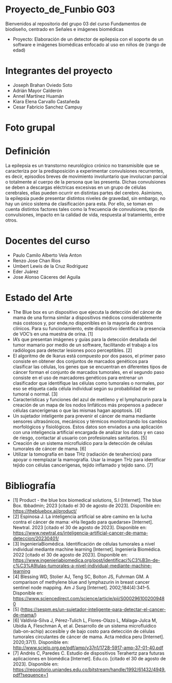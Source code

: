 # Proyecto_de_Funbio G03
Bienvenidos al repositorio del grupo 03 del curso Fundamentos de biodiseño, centrado en Señales e imágenes biomédicas
+ Proyecto: Elaboración de un detector de epilepsia con el soporte de un software e imágenes biomédicas enfocado al uso en niños de (rango de edad)

# Integrantes del proyecto
+ Joseph Brahan Oviedo Soto
+ Adrián Mayor Calderón
+ Annel Martínez Huamán
+ Kiara Elena Carvallo Castañeda
+ Cesar Fabricio Sanchez Campuy
  
# Foto grupal

# Definición
La epilepsia es un transtorno neurológico crónico no transmisible que se caracteriza por la predisposición a experimentar convulsiones recurrentes, es decir, episodios breves de movimiento involuntario que involucran parcial o totalmente al cuerpo de la persona que las presenta. Dichas convulsiones se deben a descargas eléctricas excesivas en un grupo de células cerebrales, ellas pueden ocurrir en distintas partes del cerebro. Asimismo, la epilepsia puede presentar distintos niveles de gravedad, sin embargo, no hay un único sistema de clasificación para esta. Por ello, se toman en cuenta distintos factores tales como la frecuencia de convulsiones, tipo de convulsiones, impacto en la calidad de vida, respuesta al tratamiento, entre otros.

# Docentes del curso
- Paulo Camilo Alberto Vela Anton
- Renzo Jose Chan Rios
- Umbert Lewis de la Cruz Rodriguez
- Eder Juárez
- Jose Alonso Cáceres del Aguila

# Estado del Arte
+ The Blue box es un dispositivo que ejecuta la detección del cáncer de mama de una forma similar a dispositivos médicos considerablemente más costosos y, por ende,no disponibles en la mayoría de centros clínicos. Para su funcionamiento, este dispositivo identifica la presencia de VOC’s en una muestra de orina. [1]
+ IA’s que presentan imágenes y guías para la detección detallada del tumor mamario por medio de un software, facilitando el trabajo a los radiólogos para detectar lesiones poco perceptibles. [2]
+ El algoritmo de de Ikarus está compuesto por dos pasos, el primer paso consiste en obtener dos conjuntos de marcados genéticos para clasificar las células, los genes que se encuentran en diferentes tipos de cáncer forman el conjunto de marcados tumorales, en el segundo paso consiste en el uso de marcadores genéticos para entrenar un clasificador que identifique las células como tumorales o normales, por eso se etiqueta cada célula individual según su probabilidad de ser tumoral o normal. [3]
+ Características y funciones del azul de metileno y el lymphazurin para la creación de un mapa de los nodos linfáticos más propensos a padecer células cancerígenas o que las mismas hagan apoptosis. [4]
+ Un sujetador inteligente para prevenir el cáncer de mama mediante sensores ultrasónicos, mecánicos y térmicos monitorizando los cambios morfológicos y fisiológicos. Estos datos son enviados a una aplicación con una inteligencia artificial encargada de analizar los datos y en caso de riesgo, contactar al usuario con profesionales sanitarios. [5]
+ Creación de un sistema microfluídico para la detección de células tumorales de cáncer de mama. [6]
+ Utilizar la tomografía en base THz (radiación de terahercios) para apoyar o reemplazar la mamografía. Usar la imagen THz para identificar tejido con células cancerígenas, tejido inflamado y tejido sano. [7]

# Bibliografía
+ [1] Product - the blue box biomedical solutions, S.l [Internet]. The blue Box. tbbadmin; 2023 [citado el 30 de agosto de 2023]. Disponible en: https://thebluebox.ai/product/
+ [2] Espinosa J. La inteligencia artificial se abre camino en la lucha contra el cáncer de mama: «Ha llegado para quedarse» [Internet]. Newtral. 2023 [citado el 30 de agosto de 2023]. Disponible en: https://www.newtral.es/inteligencia-artificial-cancer-de-mama-deteccion/20230401/
+ [3] IngenieríaBiomédica. Identificación de células tumorales a nivel individual mediante machine learning [Internet]. Ingeniería Biomédica. 2022 [citado el 30 de agosto de 2023]. Disponible en: https://www.ingenieriabiomedica.org/post/identificaci%C3%B3n-de-c%C3%A9lulas-tumorales-a-nivel-individual-mediante-machine-learning
+ [4] Blessing WD, Stolier AJ, Teng SC, Bolton JS, Fuhrman GM. A comparison of methylene blue and lymphazurin in breast cancer sentinel node mapping. Am J Surg [Internet]. 2002;184(4):341–5. Disponible en: https://www.sciencedirect.com/science/article/pii/S0002961002009480
+ [5] (https://sespm.es/un-sujetador-inteligente-para-detectar-el-cancer-de-mama/)
+ [6] Valdivia-Silva J, Pérez-Tulich L, Flores-Olazo L, Málaga-Julca M, Ubidia A, Fleschman A, et al. Desarrollo de un sistema microfluidico (lab-on-achip) accesible y de bajo costo para detección de células tumorales circulantes de cáncer de mama. Acta médica peru [Internet]. 2020;37(1). Disponible en: http://www.scielo.org.pe/pdf/amp/v37n1/1728-5917-amp-37-01-40.pdf
+ [7] Andrés C, Paredes C. Estudio de dispositivos Terahertz para futuras aplicaciones en biomédica [Internet]. Edu.co. [citado el 30 de agosto de 2023]. Disponible en: https://repositorio.uniandes.edu.co/bitstream/handle/1992/61432/4949.pdf?sequence=1
